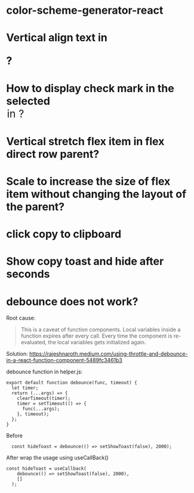 # color-scheme-generator-react


# Vertical align text in <p>?

# How to display check mark in the selected <option> in <select>?

# Vertical stretch flex item in flex direct row parent?

# Scale to increase the size of flex item without changing the layout of the parent?

# click copy to clipboard

# Show copy toast and hide after seconds


# debounce does not work?
Root cause:
> This is a caveat of function components. Local variables inside a function expires after every call. Every time the component is re-evaluated, the local variables gets initialized again.

Solution: 
https://rajeshnaroth.medium.com/using-throttle-and-debounce-in-a-react-function-component-5489fc3461b3



debounce function in helper.js:
```
export default function debounce(func, timeout) {
  let timer;
  return (...args) => {
    clearTimeout(timer);
    timer = setTimeout(() => {
      func(...args);
    }, timeout);
  };
}
```

Before
```
  const hideToast = debounce(() => setShowToast(false), 2000);
```

After wrap the usage using useCallBack()
```
const hideToast = useCallback(
    debounce(() => setShowToast(false), 2000),
    []
  );
```

